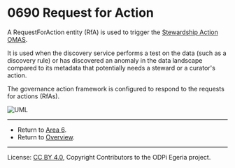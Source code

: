 <!-- SPDX-License-Identifier: CC-BY-4.0 -->
<!-- Copyright Contributors to the ODPi Egeria project. -->

# 0690 Request for Action

A RequestForAction entity (RfA) is used to trigger the
[Stewardship Action OMAS](../../../open-metadata-implementation/access-services/stewardship-action).

It is used when the discovery service performs a test on the
data (such as a discovery rule) or has discovered an anomaly in
the data landscape compared to its metadata that potentially needs
a steward or a curator's action.

The governance action framework is configured to
respond to the requests for actions (RfAs).

![UML](0690-Request-for-Action.png#pagewidth)


---

* Return to [Area 6](Area-6-models.md).
* Return to [Overview](.).

----
License: [CC BY 4.0](https://creativecommons.org/licenses/by/4.0/),
Copyright Contributors to the ODPi Egeria project.